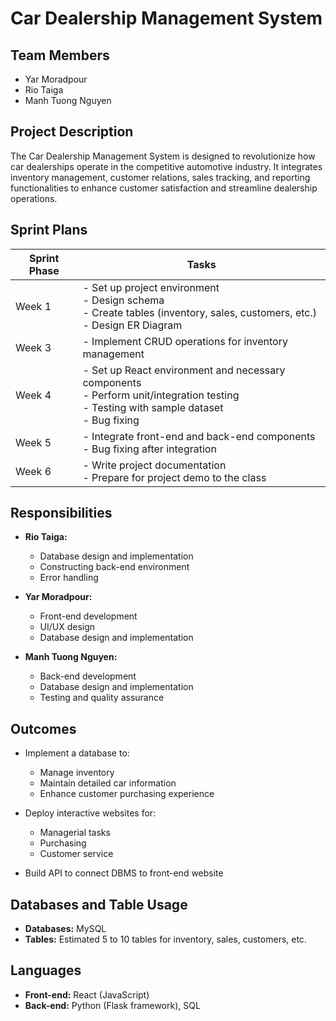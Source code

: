 # Car Dealership Management System

## Team Members
- Yar Moradpour
- Rio Taiga
- Manh Tuong Nguyen

## Project Description
The Car Dealership Management System is designed to revolutionize how car dealerships operate in the competitive automotive industry. It integrates inventory management, customer relations, sales tracking, and reporting functionalities to enhance customer satisfaction and streamline dealership operations.

## Sprint Plans

| Sprint Phase          | Tasks                                                                                       |
|-----------------------|---------------------------------------------------------------------------------------------|
| Week 1                | - Set up project environment <br> - Design schema <br> - Create tables (inventory, sales, customers, etc.) <br> - Design ER Diagram |
| Week 3                | - Implement CRUD operations for inventory management                                         |
| Week 4                | - Set up React environment and necessary components <br> - Perform unit/integration testing <br> - Testing with sample dataset <br> - Bug fixing |
| Week 5                | - Integrate front-end and back-end components <br> - Bug fixing after integration           |
| Week 6                | - Write project documentation <br> - Prepare for project demo to the class                   |

## Responsibilities
- **Rio Taiga:**
  - Database design and implementation
  - Constructing back-end environment
  - Error handling

- **Yar Moradpour:**
  - Front-end development
  - UI/UX design
  - Database design and implementation

- **Manh Tuong Nguyen:**
  - Back-end development
  - Database design and implementation
  - Testing and quality assurance

## Outcomes
- Implement a database to:
  - Manage inventory
  - Maintain detailed car information
  - Enhance customer purchasing experience

- Deploy interactive websites for:
  - Managerial tasks
  - Purchasing
  - Customer service

- Build API to connect DBMS to front-end website

## Databases and Table Usage
- **Databases:** MySQL
- **Tables:** Estimated 5 to 10 tables for inventory, sales, customers, etc.

## Languages
- **Front-end:** React (JavaScript)
- **Back-end:** Python (Flask framework), SQL
